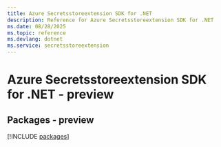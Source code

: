 ```yaml
---
title: Azure Secretsstoreextension SDK for .NET
description: Reference for Azure Secretsstoreextension SDK for .NET
ms.date: 08/28/2025
ms.topic: reference
ms.devlang: dotnet
ms.service: secretsstoreextension
---
```

# Azure Secretsstoreextension SDK for .NET - preview
## Packages - preview
[!INCLUDE [packages](secretsstoreextension-index.md)]